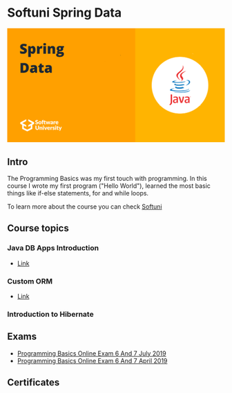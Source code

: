 # Softuni Spring Data

![spring-data-softuni](spring-data-softuni.png)

## Intro
The Programming Basics was my first touch with programming. In this course I wrote my first program ("Hello World"), learned the most basic things like if-else statements, for and while loops.

To learn more about the course you can check [Softuni](https://softuni.bg/)


## Course topics
### Java DB Apps Introduction
- [Link](https://github.com/DenisBuserski/Softuni_Spring_Data/tree/main/Exercise-Java-DB-Apps-Introduction-04)
### Custom ORM
- [Link](https://github.com/DenisBuserski/Softuni-Spring-Data/tree/main/Custom-ORM)
### Introduction to Hibernate


## Exams
- [Programming Basics Online Exam 6 And 7 July 2019](https://github.com/DenisBuserski/SoftUni-Programming-Basics-Java/tree/main/Programming_Basics_Online_Exam_6_And_7_July_2019)
- [Programming Basics Online Exam 6 And 7 April 2019](https://github.com/DenisBuserski/SoftUni-Programming-Basics-Java/tree/main/Programming_Basics_Online_Exam_6_And_7_April_2019)


## Certificates

